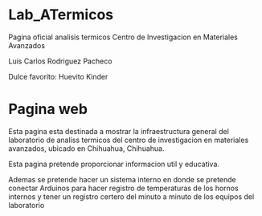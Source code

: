 # Lab_ATermicos
Pagina oficial analisis termicos Centro de Investigacion en Materiales Avanzados

Luis Carlos Rodriguez Pacheco

Dulce favorito: Huevito Kinder

# Pagina web
Esta pagina esta destinada a mostrar la infraestructura general del laboratorio de analiss termicos del centro de investigacion en materiales avanzados, ubicado en Chihuahua, Chihuahua.

Esta pagina pretende proporcionar informacion util y educativa.

Ademas se pretende hacer un sistema interno en donde se pretende conectar Arduinos para hacer registro de temperaturas de los hornos internos y tener un registro certero del minuto a minuto de los equipos del laboratorio
